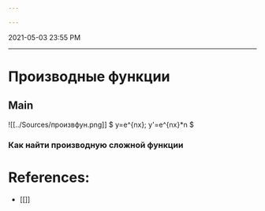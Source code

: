 ```yaml
---

---
```


2021-05-03 23:55 PM
***

# Производные функции
## Main
![[../Sources/произвфун.png]]
$
y=e^{nx};
y'=e^{nx}*n
$
### Как найти производную сложной функции


# References:
- [[]]